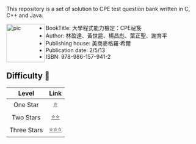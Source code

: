 This repository is a set of solution to CPE test question bank written in C, C++ and Java.

[<img align="left" alt="pic" width="100px" src="https://cpe.cse.nsysu.edu.tw/doc/CPE_Handbook.jpg" />](https://cpe.cse.nsysu.edu.tw/cpe_book.php)

 * BookTitle: 大學程式能力檢定：CPE祕笈
 * Author: 林盈達、黃世昆、楊昌彪、葉正聖、謝育平
 * Publishing house: 美商麥格羅‧希爾
 * Publication date: 2/5/13
 * ISBN: 978-986-157-941-2

## Difficulty 🍵

|Level | Link|
|:---:|:----:|
|One Star|[⭐️][one]| 
|Two Stars|[⭐️⭐️][two]|
|Three Stars|[⭐️⭐️⭐️][three]|


[one]:https://github.com/KaidenHsu/CPE/tree/master/OneStar
[two]:https://github.com/KaidenHsu/LeetCode/blob/main/2.Medium
[three]:https://github.com/KaidenHsu/LeetCode/blob/main/3.Hard